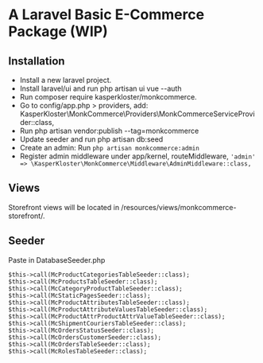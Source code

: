 # A Laravel Basic E-Commerce Package (WIP)

## Installation
- Install a new laravel project.
- Install laravel/ui and run php artisan ui vue --auth
- Run composer require kasperkloster/monkcommerce.
- Go to config/app.php > providers, add: KasperKloster\MonkCommerce\Providers\MonkCommerceServiceProvider::class,
- Run php artisan vendor:publish --tag=monkcommerce
- Update seeder and run php artisan db:seed
- Create an admin: Run ```php artisan monkcommerce:admin```
- Register admin middleware under app/kernel, routeMiddleware, ```'admin' => \KasperKloster\MonkCommerce\Middleware\AdminMiddleware::class,```

## Views
Storefront views will be located in /resources/views/monkcommerce-storefront/.


## Seeder
Paste in DatabaseSeeder.php
```
$this->call(McProductCategoriesTableSeeder::class);
$this->call(McProductsTableSeeder::class);
$this->call(McCategoryProductTableSeeder::class);
$this->call(McStaticPagesSeeder::class);
$this->call(McProductAttributesTableSeeder::class);
$this->call(McProductAttributeValuesTableSeeder::class);
$this->call(McProductAttrProductAttrValueTableSeeder::class);
$this->call(McShipmentCouriersTableSeeder::class);
$this->call(McOrdersStatusSeeder::class);
$this->call(McOrdersCustomerSeeder::class);
$this->call(McOrdersTableSeeder::class);
$this->call(McRolesTableSeeder::class);
```
